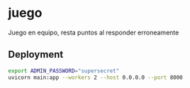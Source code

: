 # juego
Juego en equipo, resta puntos al responder erroneamente

## Deployment

```bash
export ADMIN_PASSWORD="supersecret"
uvicorn main:app --workers 2 --host 0.0.0.0 --port 8000
```
